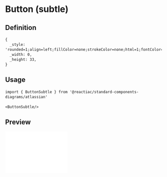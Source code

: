 # Button (subtle)

## Definition

```
{
  _style: 'rounded=1;align=left;fillColor=none;strokeColor=none;html=1;fontColor=#596780;fontSize=12;spacingLeft=26;',
  _width: 0,
  _height: 33,
}
```

## Usage

```
import { ButtonSubtle } from '@reactiac/standard-components-diagrams/atlassian'

<ButtonSubtle/>
```

## Preview

<img src="./button-subtle.png" width="200"/>
